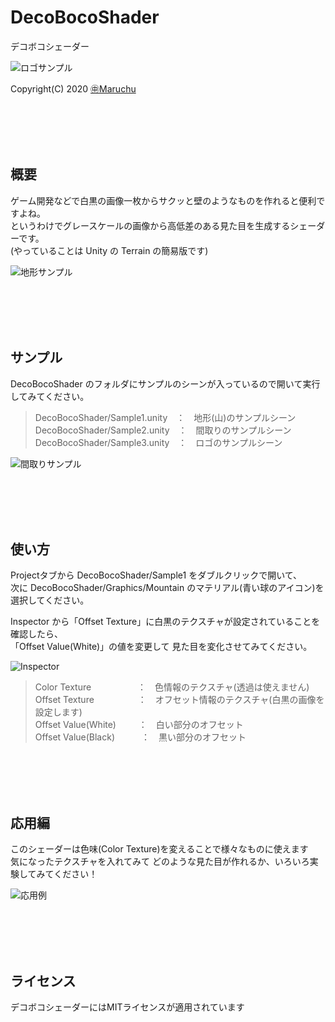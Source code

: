 ﻿# DecoBocoShader
デコボコシェーダー<br>

<img src="http://many.chu.jp/Unity/DecoBocoShader/d/Sample3.gif" alt="ロゴサンプル">

Copyright(C) 2020 [㊥Maruchu](https://twitter.com/Maruchu "㊥Maruchu")


<br><br><br><br>
## 概要

ゲーム開発などで白黒の画像一枚からサクッと壁のようなものを作れると便利ですよね。<br>
というわけでグレースケールの画像から高低差のある見た目を生成するシェーダーです。<br>
(やっていることは Unity の Terrain の簡易版です)

<img src="http://many.chu.jp/Unity/DecoBocoShader/d/Sample1.gif" alt="地形サンプル">


<br><br><br><br>
## サンプル

DecoBocoShader のフォルダにサンプルのシーンが入っているので開いて実行してみてください。

> DecoBocoShader/Sample1.unity　：　地形(山)のサンプルシーン<br>
> DecoBocoShader/Sample2.unity　：　間取りのサンプルシーン<br>
> DecoBocoShader/Sample3.unity　：　ロゴのサンプルシーン

<img src="http://many.chu.jp/Unity/DecoBocoShader/d/Sample2.gif" alt="間取りサンプル">


<br><br><br><br>
## 使い方

Projectタブから DecoBocoShader/Sample1 をダブルクリックで開いて、<br>
次に DecoBocoShader/Graphics/Mountain のマテリアル(青い球のアイコン)を選択してください。

Inspector から「Offset Texture」に白黒のテクスチャが設定されていることを確認したら、<br>
「Offset Value(White)」の値を変更して 見た目を変化させてみてください。

<img src="http://many.chu.jp/Unity/DecoBocoShader/d/Inspector1.png" alt="Inspector">

> Color Texture 　　　　　：　色情報のテクスチャ(透過は使えません)<br>
> Offset Texture　　　　　：　オフセット情報のテクスチャ(白黒の画像を設定します)<br>
> Offset Value(White)　 　 ：　白い部分のオフセット<br>
> Offset Value(Black)　　　：　黒い部分のオフセット


<br><br><br><br>
## 応用編

このシェーダーは色味(Color Texture)を変えることで様々なものに使えます<br>
気になったテクスチャを入れてみて どのような見た目が作れるか、いろいろ実験してみてください！

<img src="http://many.chu.jp/Unity/DecoBocoShader/d/Variation1.png" alt="応用例">


<br><br><br><br>
## ライセンス
デコボコシェーダーにはMITライセンスが適用されています<br>

